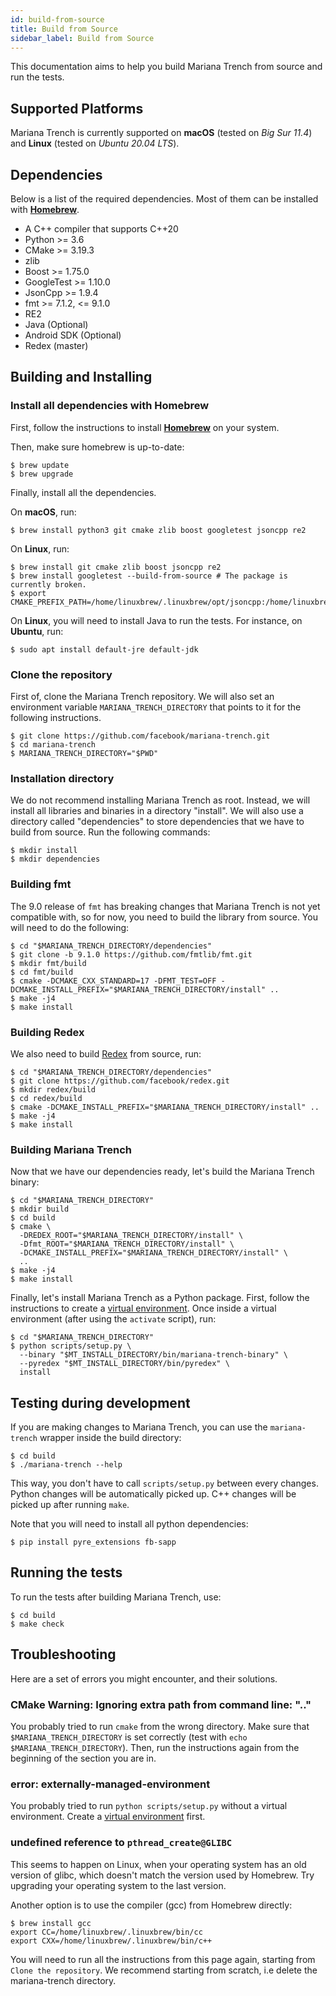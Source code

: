 ```yaml
---
id: build-from-source
title: Build from Source
sidebar_label: Build from Source
---
```


This documentation aims to help you build Mariana Trench from source and run the tests.

## Supported Platforms

Mariana Trench is currently supported on **macOS** (tested on *Big Sur 11.4*) and **Linux** (tested on *Ubuntu 20.04 LTS*).

## Dependencies

Below is a list of the required dependencies. Most of them can be installed with **[Homebrew](https://brew.sh/)**.

* A C++ compiler that supports C++20
* Python >= 3.6
* CMake >= 3.19.3
* zlib
* Boost >= 1.75.0
* GoogleTest >= 1.10.0
* JsonCpp >= 1.9.4
* fmt >= 7.1.2, <= 9.1.0
* RE2
* Java (Optional)
* Android SDK (Optional)
* Redex (master)

## Building and Installing

### Install all dependencies with Homebrew

First, follow the instructions to install **[Homebrew](https://brew.sh/)** on your system.

Then, make sure homebrew is up-to-date:
```shell
$ brew update
$ brew upgrade
```

Finally, install all the dependencies.

On **macOS**, run:
```shell
$ brew install python3 git cmake zlib boost googletest jsoncpp re2
```

On **Linux**, run:
```shell
$ brew install git cmake zlib boost jsoncpp re2
$ brew install googletest --build-from-source # The package is currently broken.
$ export CMAKE_PREFIX_PATH=/home/linuxbrew/.linuxbrew/opt/jsoncpp:/home/linuxbrew/.linuxbrew/opt/zlib
```

On **Linux**, you will need to install Java to run the tests. For instance, on **Ubuntu**, run:
```shell
$ sudo apt install default-jre default-jdk
```

### Clone the repository

First of, clone the Mariana Trench repository. We will also set an environment variable `MARIANA_TRENCH_DIRECTORY` that points to it for the following instructions.
```shell
$ git clone https://github.com/facebook/mariana-trench.git
$ cd mariana-trench
$ MARIANA_TRENCH_DIRECTORY="$PWD"
```

### Installation directory

We do not recommend installing Mariana Trench as root. Instead, we will install all libraries and binaries in a directory "install".
We will also use a directory called "dependencies" to store dependencies that we have to build from source.
Run the following commands:
```shell
$ mkdir install
$ mkdir dependencies
```

### Building fmt

The 9.0 release of `fmt` has breaking changes that Mariana Trench is not yet compatible with, so for now, you need to build the library from source. You will need to do the following:

```shell
$ cd "$MARIANA_TRENCH_DIRECTORY/dependencies"
$ git clone -b 9.1.0 https://github.com/fmtlib/fmt.git
$ mkdir fmt/build
$ cd fmt/build
$ cmake -DCMAKE_CXX_STANDARD=17 -DFMT_TEST=OFF -DCMAKE_INSTALL_PREFIX="$MARIANA_TRENCH_DIRECTORY/install" ..
$ make -j4
$ make install
```

### Building Redex

We also need to build [Redex](https://fbredex.com/) from source, run:
```shell
$ cd "$MARIANA_TRENCH_DIRECTORY/dependencies"
$ git clone https://github.com/facebook/redex.git
$ mkdir redex/build
$ cd redex/build
$ cmake -DCMAKE_INSTALL_PREFIX="$MARIANA_TRENCH_DIRECTORY/install" ..
$ make -j4
$ make install
```

### Building Mariana Trench

Now that we have our dependencies ready, let's build the Mariana Trench binary:
```shell
$ cd "$MARIANA_TRENCH_DIRECTORY"
$ mkdir build
$ cd build
$ cmake \
  -DREDEX_ROOT="$MARIANA_TRENCH_DIRECTORY/install" \
  -Dfmt_ROOT="$MARIANA_TRENCH_DIRECTORY/install" \
  -DCMAKE_INSTALL_PREFIX="$MARIANA_TRENCH_DIRECTORY/install" \
  ..
$ make -j4
$ make install
```

Finally, let's install Mariana Trench as a Python package.
First, follow the instructions to create a [virtual environment](https://packaging.python.org/tutorials/installing-packages/#creating-virtual-environments).
Once inside a virtual environment (after using the `activate` script), run:
```shell
$ cd "$MARIANA_TRENCH_DIRECTORY"
$ python scripts/setup.py \
  --binary "$MT_INSTALL_DIRECTORY/bin/mariana-trench-binary" \
  --pyredex "$MT_INSTALL_DIRECTORY/bin/pyredex" \
  install
```

## Testing during development

If you are making changes to Mariana Trench, you can use the `mariana-trench` wrapper inside the build directory:
```shell
$ cd build
$ ./mariana-trench --help
```

This way, you don't have to call `scripts/setup.py` between every changes.
Python changes will be automatically picked up.
C++ changes will be picked up after running `make`.

Note that you will need to install all python dependencies:
```shell
$ pip install pyre_extensions fb-sapp
```

## Running the tests

To run the tests after building Mariana Trench, use:
```shell
$ cd build
$ make check
```

## Troubleshooting

Here are a set of errors you might encounter, and their solutions.

### CMake Warning: Ignoring extra path from command line: ".."

You probably tried to run `cmake` from the wrong directory.
Make sure that `$MARIANA_TRENCH_DIRECTORY` is set correctly (test with `echo $MARIANA_TRENCH_DIRECTORY`).
Then, run the instructions again from the beginning of the section you are in.

### error: externally-managed-environment

You probably tried to run `python scripts/setup.py` without a virtual environment. Create a [virtual environment](https://packaging.python.org/tutorials/installing-packages/#creating-virtual-environments) first.

### undefined reference to `pthread_create@GLIBC`

This seems to happen on Linux, when your operating system has an old version of glibc, which doesn't match the version used by Homebrew.
Try upgrading your operating system to the last version.

Another option is to use the compiler (gcc) from Homebrew directly:
```
$ brew install gcc
export CC=/home/linuxbrew/.linuxbrew/bin/cc
export CXX=/home/linuxbrew/.linuxbrew/bin/c++
```
You will need to run all the instructions from this page again, starting from `Clone the repository`. We recommend starting from scratch, i.e delete the mariana-trench directory.
